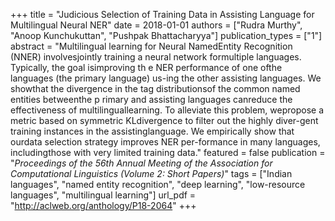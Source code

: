 +++
title = "Judicious Selection of Training Data in Assisting Language for Multilingual Neural NER"
date = 2018-01-01
authors = ["Rudra Murthy", "Anoop Kunchukuttan", "Pushpak Bhattacharyya"]
publication_types = ["1"]
abstract = "Multilingual  learning  for  Neural  NamedEntity    Recognition    (NNER)    involvesjointly   training   a   neural   network   formultiple languages.  Typically, the goal isimproving th    e NER performance of one ofthe languages (the primary language) us-ing the other assisting languages. We showthat the divergence in the tag distributionsof  the  common  named  entities  betweenthe  p    rimary  and  assisting  languages  canreduce  the  effectiveness  of  multilinguallearning.    To  alleviate  this  problem,  wepropose a metric based on symmetric KLdivergence  to  filter  out  the      highly  diver-gent  training  instances  in  the  assistinglanguage.   We  empirically  show  that  ourdata selection strategy improves NER per-formance  in  many  languages,  includingthose with very     limited training data."
featured = false
publication = "*Proceedings of the 56th Annual Meeting of the Association for Computational Linguistics (Volume 2: Short Papers)*"
tags = ["Indian languages", "named entity recognition", "deep learning", "low-resource languages", "multilingual learning"]
url_pdf = "http://aclweb.org/anthology/P18-2064"
+++

